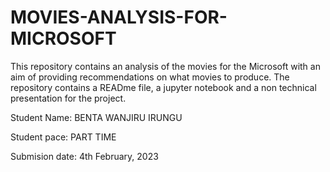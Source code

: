# MOVIES-ANALYSIS-FOR-MICROSOFT
This repository contains an analysis of the movies for the Microsoft with an aim of providing recommendations on what movies to produce. 
The repository contains a READme file, a jupyter notebook and a non technical presentation for the project.

Student Name: BENTA WANJIRU IRUNGU

Student pace: PART TIME

Submision date: 4th February, 2023
